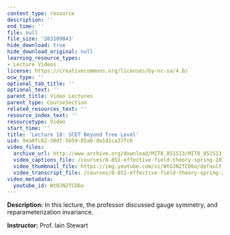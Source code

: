 ```yaml
---
content_type: resource
description: ''
end_time: ''
file: null
file_size: '283109843'
hide_download: true
hide_download_original: null
learning_resource_types:
- Lecture Videos
license: https://creativecommons.org/licenses/by-nc-sa/4.0/
ocw_type: ''
optional_tab_title: ''
optional_text: ''
parent_title: Video Lectures
parent_type: CourseSection
related_resources_text: ''
resource_index_text: ''
resourcetype: Video
start_time: ''
title: 'Lecture 18: SCET Beyond Tree Level'
uid: 9ea0fc62-38df-5b59-85a6-da1d1ca37fc6
video_files:
  archive_url: http://www.archive.org/download/MIT8.851S13/MIT8_851S13_lec18_300k.mp4
  video_captions_file: /courses/8-851-effective-field-theory-spring-2013/7b23b44af72c5306a01662c2b83045a2_WtOJN2TCD6o.vtt
  video_thumbnail_file: https://img.youtube.com/vi/WtOJN2TCD6o/default.jpg
  video_transcript_file: /courses/8-851-effective-field-theory-spring-2013/c7b821404c768ceaf3b8bce9d92524c5_WtOJN2TCD6o.pdf
video_metadata:
  youtube_id: WtOJN2TCD6o
---
```


**Description:** In this lecture, the professor discussed gauge symmetry, and reparameterization invariance.

**Instructor:** Prof. Iain Stewart

